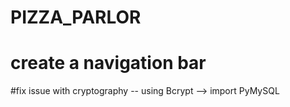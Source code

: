 # PIZZA_PARLOR

# create a navigation bar

#fix issue with cryptography -- using Bcrypt --> import PyMySQL
